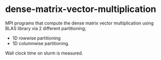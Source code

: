 # dense-matrix-vector-multiplication    
MPI programs that compute the dense matrix vector multiplication  using BLAS library via 2 different partitioning;    
* 1D rowwise partitioning    
* 1D columnwise partitioning.       

Wall clock time on slurm is measured.
